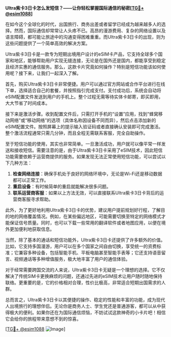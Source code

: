 **Ultra紫卡3日卡怎么发短信？——让你轻松掌握国际通信的秘密[[TG💪+ @esim1088](https://t.me/s/esim1088)]**

在如今这个全球化的时代，出国旅行、商务出差或者留学已经成为越来越多人的选择。然而，国际通信却常常让人头疼不已。高昂的漫游费用、复杂的网络设置以及语言障碍，都可能让旅途中的沟通变得困难重重。而Ultra紫卡3日卡的出现，则为这些问题提供了一个简单高效的解决方案。

Ultra紫卡3日卡是一款专为短期出境用户设计的eSIM卡产品，它支持全球多个国家和地区，能够帮助用户实现无缝连接，无论是在国外还是国内，都能享受到稳定且经济实惠的通信服务。那么，这款卡片究竟如何操作？特别是短信功能该如何使用呢？接下来，让我们一起深入了解。

首先，购买Ultra紫卡3日卡非常便捷。用户可以通过官方网站或合作平台进行在线下单，选择适合自己的套餐，并按照指引完成支付。支付成功后，系统会自动将eSIM配置文件发送到用户的手机上。整个过程无需等待实体卡邮寄，即买即用，大大节省了时间成本。

接下来是激活步骤。收到配置文件后，只需打开手机的“设置”应用，找到“蜂窝移动网络”或“移动网络”的选项（具体名称因设备不同而异），然后点击添加新的eSIM配置文件。按照屏幕上的提示输入验证码或者直接确认安装即可完成激活。整个激活流程通常只需几分钟，而且全程无需联系客服，完全自助操作。

至于短信功能的使用，其实也非常简单。一旦激活成功，用户就可以像平常一样发送和接收短信。需要注意的是，由于Ultra紫卡3日卡采用了eSIM技术，因此短信功能需要依赖于运营商提供的服务。如果发现无法正常使用短信功能，可以尝试以下几种方法：

1. **检查网络连接**：确保手机处于良好的网络环境中，无论是Wi-Fi还是移动数据都可以正常工作。
2. **重启设备**：有时候简单的重启就能解决很多问题。
3. **联系运营商客服**：如果以上方法无效，可以直接联系Ultra紫卡3日卡背后的运营商客服寻求帮助。

此外，为了更好地利用Ultra紫卡3日卡的优势，建议用户提前规划好行程，了解目的地的网络覆盖情况。例如，在某些偏远地区，可能需要切换至特定的网络模式才能保证信号质量。同时，也可以下载一些常用的翻译软件或者地图应用，以便在境外更加便利地获取信息。

当然，除了基本的通话和短信功能外，Ultra紫卡3日卡还提供了许多额外的价值。比如，它支持多国漫游，用户可以在多个国家之间自由切换，享受统一的资费标准；它兼容多种设备，包括智能手机、平板电脑甚至智能手表等；它还支持语音留言、视频通话等多种增值服务，极大地丰富了用户的通信体验。

对于经常需要跨国交流的人来说，Ultra紫卡3日卡无疑是一个理想的选择。它不仅解决了传统SIM卡更换麻烦的问题，还通过先进的eSIM技术让用户随时随地保持联络。更重要的是，它的价格相对合理，性价比极高，非常适合短期出国需求的人群。

总而言之，Ultra紫卡3日卡以其便捷的操作、稳定的性能和丰富的功能，成为现代人出境旅行的理想伴侣。无论你是商务人士、学生党还是普通游客，都可以从中获得极大的便利。如果你还在为国际通信烦恼，不妨试试这款神奇的小卡片吧！相信它会给你的旅程带来意想不到的惊喜。

[[TG💪+ @esim1088](https://t.me/s/esim1088) ![Image](https://i.postimg.cc/4NQfJmqS/Snipaste-2025-05-13-00-14-12.png)]